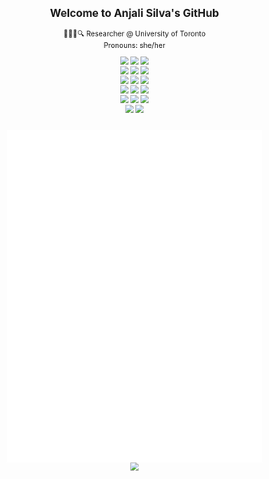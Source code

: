 
<p align="center">
<h2 align="center"> Welcome to Anjali Silva's GitHub </h1>
     
<p align="center">
👩🏻‍💻🔍 Researcher @ University of Toronto <br />
Pronouns: she/her      
<p align="center">     
  <img src="https://img.shields.io/badge/Research-Clustering-brightgreen" />
  <img src="https://img.shields.io/badge/Research-Classification-green" /> 
  <img src="https://img.shields.io/badge/Research-Machine%20Learning-yellowgreen" /> <br />
  <img src="https://img.shields.io/badge/Research-Data%20Visualization-yellow" /> 
  <img src="https://img.shields.io/badge/Research-Trend%20Analysis-orange" /> 
  <img src="https://img.shields.io/badge/Research-Bioinformatics-important" /><br />
  <img src="https://img.shields.io/badge/Research-Multiomics%20Data-ff69b4" /> 
  <img src="https://img.shields.io/badge/Research-RNAseq-blue" /> 
  <img src="https://img.shields.io/badge/Research-Methylation-lightgrey" /> <br /> 
  <img src="https://img.shields.io/badge/Research-DNAseq-blueviolet" />  
    <img src="https://img.shields.io/badge/Research-Microarray-red" />  
  <img src="https://img.shields.io/badge/Research-Protein%20Structure%20Modeling-9cf" /> <br />
    <img src="https://img.shields.io/badge/Focus-Statistics-brightgreen" />
  <img src="https://img.shields.io/badge/Focus-Assessment-blueviolet" />
  <img src="https://img.shields.io/badge/Focus-Teaching-blue" /> <br />
  <img src="https://img.shields.io/badge/City-Toronto-blueviolet" />
  <img src="https://img.shields.io/badge/Country-Canada-red" />
</p>

<br />

<div align = "center">
     <img align="center" src= "https://github.com/anjalisilva/anjalisilva/blob/main/github-metrics.svg" />   <br />
     <picture>
     <source 
       srcset="https://github-readme-stats.vercel.app/api?username=anjalisilva&show_icons=true&theme=dark"
       media="(prefers-color-scheme: dark)"
     />
     <source
       srcset="https://github-readme-stats.vercel.app/api?username=anjalisilva&show_icons=true"
       media="(prefers-color-scheme: light), (prefers-color-scheme: no-preference)"
     />
     <img src="https://github-readme-stats.vercel.app/api?username=anjalisilva&show_icons=true" />
     </picture>
</div>

<!--
**anjalisilva/anjalisilva** is a ✨ _special_ ✨ repository because its `README.md` (this file) appears on your GitHub profile.

Here are some ideas to get you started:

- 🔭 I’m currently working on ...
- 🌱 I’m currently learning ...
- 👯 I’m looking to collaborate on ...
- 🤔 I’m looking for help with ...
- 💬 Ask me about ...
- 📫 How to reach me: ...
- 😄 Pronouns: ...
- ⚡ Fun fact: ...

![Your Repository’s Stats](https://github-readme-stats.vercel.app/api?username=anjalisilva&show_icons=true)
![Your Repository's Stats](https://github-readme-stats.vercel.app/api/top-langs/?username=anjalisilva&theme=blue-green)

  <img align="center" src= "https://github-profile-trophy.vercel.app/?username=anjalisilva" /> <br />
  <img align="center" src= "https://github-readme-stats.vercel.app/api/top-langs/?username=anjalisilva" /> <br />
  <img align="center" src= "https://activity-graph.herokuapp.com/graph?username=anjalisilva&theme=xcode&hide_border=true&area=true&custom_title='Contributions'" />


-->
